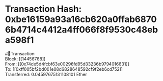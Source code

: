 
Transaction Hash: 0xbe16159a93a16cb620a0ffab68706b4714c4412a4ff066f8f9530c48eba598f1
====================================================================================
  
#💸Transaction  
Block: [[14456768]]  
From: [[0x74de5d4fcbf63e00296fd95d33236b9794016631]]  
To: [[0xff005bf2bd001e08d6828648592cf9f2eb6cd752]]  
Transferred: 0.04597675131108101 Ether